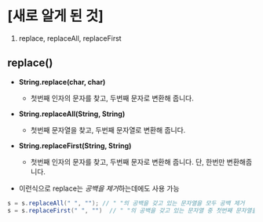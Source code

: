 # [새로 알게 된 것]
1. replace, replaceAll, replaceFirst
## replace()
- **String.replace(char, char)**
  - 첫번째 인자의 문자를 찾고, 두번째 문자로 변환해 줍니다.
- **String.replaceAll(String, String)**
  - 첫번째 문자열을 찾고, 두번째 문자열로 변환해 줍니다.
- **String.replaceFirst(String, String)**
  - 첫번째 인자의 문자를 찾고, 두번째 문자로 변환해 줍니다. 단, 한번만 변환해줍니다.


- 이런식으로 replace는 *공백을 제거*하는데에도 사용 가능
```java
s = s.replaceAll(" ", ""); // " "의 공백을 갖고 있는 문자열을 모두 공백 제거
s = s.replaceFirst(" ", "")  // " "의 공백을 갖고 있는 문자열 중 첫번째 문자열을 공백 제거
```